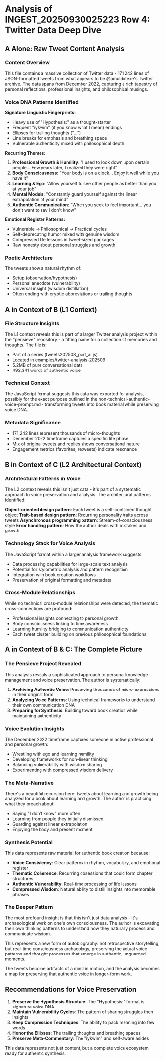 # Analysis of INGEST_20250930025223 Row 4: Twitter Data Deep Dive

## A Alone: Raw Tweet Content Analysis

### Content Overview
This file contains a massive collection of Twitter data - 171,242 lines of JSON-formatted tweets from what appears to be @amuldotexe's Twitter archive. The data spans from December 2022, capturing a rich tapestry of personal reflections, professional insights, and philosophical musings.

### Voice DNA Patterns Identified

**Signature Linguistic Fingerprints:**
- Heavy use of "Hypothesis:" as a thought-starter
- Frequent "iykwim" (if you know what I mean) endings
- Ellipses for trailing thoughts ("...")
- Line breaks for emphasis and breathing space
- Vulnerable authenticity mixed with philosophical depth

**Recurring Themes:**
1. **Professional Growth & Humility**: "I used to look down upon certain people... Few years later, I realized they were right"
2. **Body Consciousness**: "Your body is on a clock... Enjoy it well while you have it"
3. **Learning & Ego**: "Allow yourself to see other people as better than you at your job"
4. **Mental Models**: "Constantly guard yourself against the linear extrapolation of your mind"
5. **Authentic Communication**: "When you seek to feel important... you don't want to say I don't know"

**Emotional Register Patterns:**
- Vulnerable → Philosophical → Practical cycles
- Self-deprecating humor mixed with genuine wisdom
- Compressed life lessons in tweet-sized packages
- Raw honesty about personal struggles and growth

### Poetic Architecture
The tweets show a natural rhythm of:
- Setup (observation/hypothesis)
- Personal anecdote (vulnerability)
- Universal insight (wisdom distillation)
- Often ending with cryptic abbreviations or trailing thoughts

## A in Context of B (L1 Context)

### File Structure Insights
The L1 context reveals this is part of a larger Twitter analysis project within the "pensieve" repository - a fitting name for a collection of memories and thoughts. The file is:
- Part of a series (tweets202508_part_ai.js)
- Located in examples/twitter-analysis-202509
- 5.2MB of pure conversational data
- 492,341 words of authentic voice

### Technical Context
The JavaScript format suggests this data was exported for analysis, possibly for the exact purpose outlined in the non-technical-authentic-voice-prompt.md - transforming tweets into book material while preserving voice DNA.

### Metadata Significance
- 171,242 lines represent thousands of micro-thoughts
- December 2022 timeframe captures a specific life phase
- Mix of original tweets and replies shows conversational nature
- Engagement metrics (favorites, retweets) indicate resonance

## B in Context of C (L2 Architectural Context)

### Architectural Patterns in Voice
The L2 context reveals this isn't just data - it's part of a systematic approach to voice preservation and analysis. The architectural patterns identified:

**Object-oriented design pattern**: Each tweet is a self-contained thought object
**Trait-based design pattern**: Recurring personality traits across tweets
**Asynchronous programming pattern**: Stream-of-consciousness style
**Error handling pattern**: How the author deals with mistakes and growth

### Technology Stack for Voice Analysis
The JavaScript format within a larger analysis framework suggests:
- Data processing capabilities for large-scale text analysis
- Potential for stylometric analysis and pattern recognition
- Integration with book creation workflows
- Preservation of original formatting and metadata

### Cross-Module Relationships
While no technical cross-module relationships were detected, the thematic cross-connections are profound:
- Professional insights connecting to personal growth
- Body consciousness linking to time awareness
- Learning humility bridging to communication authenticity
- Each tweet cluster building on previous philosophical foundations

## A in Context of B & C: The Complete Picture

### The Pensieve Project Revealed
This analysis reveals a sophisticated approach to personal knowledge management and voice preservation. The author is systematically:

1. **Archiving Authentic Voice**: Preserving thousands of micro-expressions in their original form
2. **Analyzing Voice Patterns**: Using technical frameworks to understand their own communication DNA
3. **Preparing for Synthesis**: Building toward book creation while maintaining authenticity

### Voice Evolution Insights
The December 2022 timeframe captures someone in active professional and personal growth:
- Wrestling with ego and learning humility
- Developing frameworks for non-linear thinking
- Balancing vulnerability with wisdom sharing
- Experimenting with compressed wisdom delivery

### The Meta-Narrative
There's a beautiful recursion here: tweets about learning and growth being analyzed for a book about learning and growth. The author is practicing what they preach about:
- Saying "I don't know" more often
- Learning from people they initially dismissed
- Guarding against linear extrapolation
- Enjoying the body and present moment

### Synthesis Potential
This data represents raw material for authentic book creation because:
- **Voice Consistency**: Clear patterns in rhythm, vocabulary, and emotional register
- **Thematic Coherence**: Recurring obsessions that could form chapter structures
- **Authentic Vulnerability**: Real-time processing of life lessons
- **Compressed Wisdom**: Natural ability to distill insights into memorable phrases

### The Deeper Pattern
The most profound insight is that this isn't just data analysis - it's archaeological work on one's own consciousness. The author is excavating their own thinking patterns to understand how they naturally process and communicate wisdom.

This represents a new form of autobiography: not retrospective storytelling, but real-time consciousness archaeology, preserving the actual voice patterns and thought processes that emerge in authentic, unguarded moments.

The tweets become artifacts of a mind in motion, and the analysis becomes a map for preserving that authentic voice in longer-form work.

## Recommendations for Voice Preservation

1. **Preserve the Hypothesis Structure**: The "Hypothesis:" format is signature voice DNA
2. **Maintain Vulnerability Cycles**: The pattern of sharing struggles then insights
3. **Keep Compression Techniques**: The ability to pack meaning into few words
4. **Honor the Ellipses**: The trailing thoughts and breathing spaces
5. **Preserve Meta-Commentary**: The "iykwim" and self-aware asides

This data represents not just content, but a complete voice ecosystem ready for authentic synthesis.